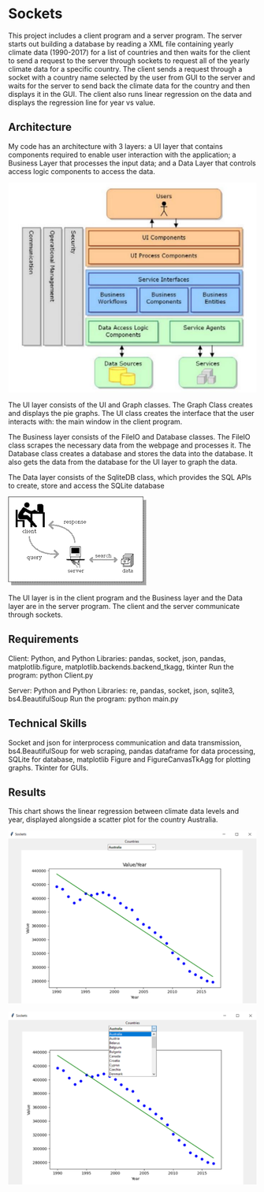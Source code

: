 # Sockets

This project includes a client program and a server program.  The server starts out building a database by reading a XML file containing yearly climate data (1990-2017) for a list of countries and then waits for the client to send a request to the server through sockets to request all of the  yearly climate data for a specific country. The client sends a request through a socket with a country name selected by the user from GUI to the server and waits for the server to send back the climate data for the country and then displays it in the GUI. The client also runs linear regression on the data and displays the regression line for year vs value.

## Architecture

My code has an architecture with 3 layers: a UI layer that contains components required to enable user interaction with the application; a Business Layer that processes the input data; and a Data Layer that controls access logic components to access the data.

![image](https://github.com/carab9/sockets/blob/main/architecture.png?raw=true)

The UI layer consists of the UI and Graph classes. The Graph Class creates and displays  the pie graphs. The UI class creates the interface that the user interacts with: the main window in the client program.

The Business layer consists of the FileIO and Database classes. The FileIO class scrapes the necessary data from the webpage and processes it. The Database class creates a database and stores the data into the database. It also gets the data from the database for the UI layer to graph the data.

The Data layer consists of the SqliteDB class, which provides the SQL APIs to create, store and access the SQLite database 

![image](https://github.com/carab9/sockets/blob/main/client_server.png?raw=true)

The UI layer is in the client program and the Business layer and the Data layer are in the server program. The client and the server communicate through sockets.

## Requirements

Client:
Python, and Python Libraries: pandas, socket, json, pandas, matplotlib.figure, matplotlib.backends.backend_tkagg, tkinter
Run the program: python Client.py

Server:
Python and Python Libraries: re, pandas, socket, json, sqlite3, bs4.BeautifulSoup
Run the program: python main.py

## Technical Skills

Socket and json for interprocess communication and data transmission, bs4.BeautifulSoup for web scraping, pandas dataframe for data processing, SQLite for database, matplotlib Figure and FigureCanvasTkAgg for plotting graphs. Tkinter for GUIs.

## Results

This chart shows the linear regression between climate data levels and year, displayed alongside a scatter plot for the country Australia.

![image](https://github.com/carab9/sockets/blob/main/linreg_graph.png?raw=true)

![image](https://github.com/carab9/sockets/blob/main/linreg_graph_menu.png?raw=true)
